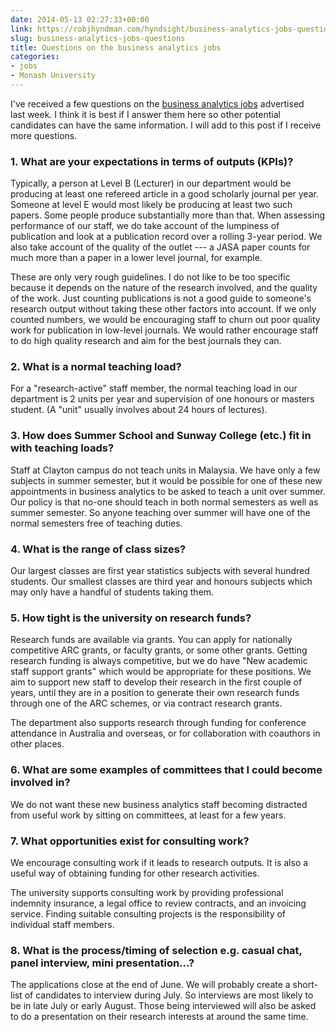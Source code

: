 ```yaml
---
date: 2014-05-13 02:27:33+00:00
link: https://robjhyndman.com/hyndsight/business-analytics-jobs-questions/
slug: business-analytics-jobs-questions
title: Questions on the business analytics jobs
categories:
- jobs
- Monash University
---
```


I've received a few questions on the [business analytics jobs](https://robjhyndman.com/hyndsight/monash-business-analytics/) advertised last week. I think it is best if I answer them here so other potential candidates can have the same information. I will add to this post if I receive more questions.<!-- more -->



### 1. What are your expectations in terms of outputs (KPIs)?



Typically, a person at Level B (Lecturer) in our department would be producing at least one refereed article in a good scholarly journal per year. Someone at level E would most likely be producing at least two such papers. Some people produce substantially more than that. When assessing performance of our staff, we do take account of the lumpiness of publication and look at a publication record over a rolling 3-year period. We also take account of the quality of the outlet --- a JASA paper counts for much more than a paper in a lower level journal, for example.

These are only very rough guidelines. I do not like to be too specific because it depends on the nature of the research involved, and the quality of the work. Just counting publications is not a good guide to someone's research output without taking these other factors into account. If we only counted numbers, we would be encouraging staff to churn out poor quality work for publication in low-level journals. We would rather encourage staff to do high quality research and aim for the best journals they can.



### 2. What is a normal teaching load?



For a "research-active" staff member, the normal teaching load in our department is 2 units per year and supervision of one honours or masters student. (A "unit" usually involves about 24 hours of lectures).



### 3. How does Summer School and Sunway College (etc.) fit in with teaching loads?



Staff at Clayton campus do not teach units in Malaysia. We have only a few subjects in summer semester, but it would be possible for one of these new appointments in business analytics to be asked to teach a unit over summer. Our policy is that no-one should teach in both normal semesters as well as summer semester. So anyone teaching over summer will have one of the normal semesters free of teaching duties.



### 4. What is the range of class sizes?



Our largest classes are first year statistics subjects with several hundred students. Our smallest classes are third year and honours subjects which may only have a handful of students taking them.



### 5. How tight is the university on research funds?



Research funds are available via grants. You can apply for nationally competitive ARC grants, or faculty grants, or some other grants. Getting research funding is always competitive, but we do have "New academic staff support grants" which would be appropriate for these positions. We aim to support new staff to develop their research in the first couple of years, until they are in a position to generate their own research funds through one of the ARC schemes, or via contract research grants.

The department also supports research through funding for conference attendance in Australia and overseas, or for collaboration with coauthors in other places.



### 6. What are some examples of committees that I could become involved in?



We do not want these new business analytics staff becoming distracted from useful work by sitting on committees, at least for a few years.



### 7. What opportunities exist for consulting work?



We encourage consulting work if it leads to research outputs. It is also a useful way of obtaining funding for other research activities.

The university supports consulting work by providing professional indemnity insurance, a legal office to review contracts, and an invoicing service. Finding suitable consulting projects is the responsibility of individual staff members.



### 8. What is the process/timing of selection e.g. casual chat, panel interview, mini presentation…?



The applications close at the end of June. We will probably create a short-list of candidates to interview during July. So interviews are most likely to be in late July or early August. Those being interviewed will also be asked to do a presentation on their research interests at around the same time.
